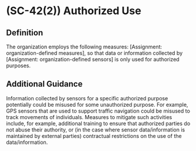 
# (SC-42(2)) Authorized Use

## Definition

The organization employs the following measures: [Assignment: organization-defined measures], so that data or information collected by [Assignment: organization-defined sensors] is only used for authorized purposes.

## Additional Guidance

Information collected by sensors for a specific authorized purpose potentially could be misused for some unauthorized purpose. For example, GPS sensors that are used to support traffic navigation could be misused to track movements of individuals. Measures to mitigate such activities include, for example, additional training to ensure that authorized parties do not abuse their authority, or (in the case where sensor data/information is maintained by external parties) contractual restrictions on the use of the data/information.
